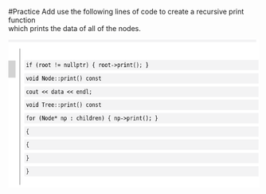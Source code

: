 #Practice
Add use the following lines of code to create a recursive print function  
which prints the data of all of the nodes.
 
![Code](code_to_add.png "Code to add")